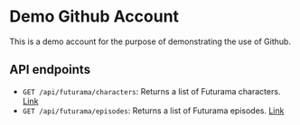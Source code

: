 # Demo Github Account

This is a demo account for the purpose of demonstrating the use of Github.

## API endpoints

- `GET /api/futurama/characters`: Returns a list of Futurama characters. [Link](https://da-demo.github.io/api/characters)
- `GET /api/futurama/episodes`: Returns a list of Futurama episodes. [Link](https://da-demo.github.io/api/episodes)
